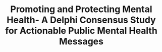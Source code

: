 --- 
abstract: '' 
authors: 
 - J Breedvelt
 -  J Yap
 -  D Eising
 -  V Zamperoni
 -  admin
 -  F Smit
 -  L Thorpe
 -  ...
doi: '' 
featured: false 
publication: '*Available at SSRN*, 236' 
publication_short: '' 
publishDate: '2020-01-01' 
title: 'Promoting and Protecting Mental Health- A Delphi Consensus Study for Actionable Public Mental Health Messages' 
url_code: '' 
url_dataset: '' 
url_pdf: '' 
url_poster: '' 
url_project: '' 
url_slides: '' 
url_source: '' 
url_video: '' 
---